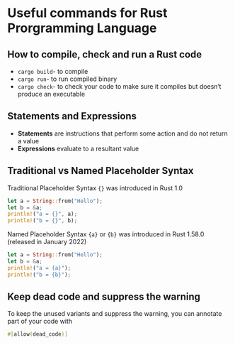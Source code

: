 # Useful commands for Rust Prorgramming Language

## How to compile, check and run a Rust code

- `cargo build`- to compile
- `cargo run`- to run compiled binary
- `cargo check`- to check your code to make sure it compiles but doesn’t produce an executable

## Statements and Expressions

- **Statements** are instructions that perform some action and do not return a value
- **Expressions** evaluate to a resultant value

## Traditional vs Named Placeholder Syntax

Traditional Placeholder Syntax `{}` was introduced in Rust 1.0

```rust
let a = String::from("Hello");
let b = &a;
println!("a = {}", a);
println!("b = {}", b);
```

Named Placeholder Syntax `{a}` or `{b}` was introduced in Rust 1.58.0 (released in January 2022)

```rust
let a = String::from("Hello");
let b = &a;
println!("a = {a}");
println!("b = {b}");
```

## Keep dead code and suppress the warning

To keep the unused variants and suppress the warning, you can annotate part of your code with

```rust
#[allow(dead_code)]
```
